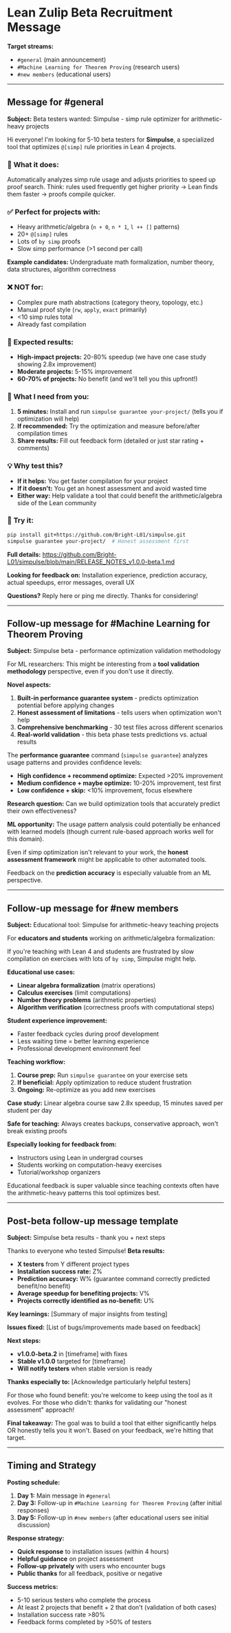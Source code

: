# Lean Zulip Beta Recruitment Message

**Target streams:** 
- `#general` (main announcement)
- `#Machine Learning for Theorem Proving` (research users)
- `#new members` (educational users)

---

## Message for #general

**Subject:** Beta testers wanted: Simpulse - simp rule optimizer for arithmetic-heavy projects

Hi everyone! I'm looking for 5-10 beta testers for **Simpulse**, a specialized tool that optimizes `@[simp]` rule priorities in Lean 4 projects.

### 🎯 **What it does:**
Automatically analyzes simp rule usage and adjusts priorities to speed up proof search. Think: rules used frequently get higher priority → Lean finds them faster → proofs compile quicker.

### ✅ **Perfect for projects with:**
- Heavy arithmetic/algebra (`n + 0`, `n * 1`, `l ++ []` patterns)
- 20+ `@[simp]` rules
- Lots of `by simp` proofs
- Slow simp performance (>1 second per call)

**Example candidates:** Undergraduate math formalization, number theory, data structures, algorithm correctness

### ❌ **NOT for:**
- Complex pure math abstractions (category theory, topology, etc.)
- Manual proof style (`rw`, `apply`, `exact` primarily) 
- <10 simp rules total
- Already fast compilation

### 🚀 **Expected results:**
- **High-impact projects:** 20-80% speedup (we have one case study showing 2.8x improvement)
- **Moderate projects:** 5-15% improvement
- **60-70% of projects:** No benefit (and we'll tell you this upfront!)

### 📝 **What I need from you:**
1. **5 minutes:** Install and run `simpulse guarantee your-project/` (tells you if optimization will help)
2. **If recommended:** Try the optimization and measure before/after compilation times
3. **Share results:** Fill out feedback form (detailed or just star rating + comments)

### 💡 **Why test this?**
- **If it helps:** You get faster compilation for your project
- **If it doesn't:** You get an honest assessment and avoid wasted time
- **Either way:** Help validate a tool that could benefit the arithmetic/algebra side of the Lean community

### 🔗 **Try it:**
```bash
pip install git+https://github.com/Bright-L01/simpulse.git
simpulse guarantee your-project/  # Honest assessment first
```

**Full details:** https://github.com/Bright-L01/simpulse/blob/main/RELEASE_NOTES_v1.0.0-beta.1.md

**Looking for feedback on:** Installation experience, prediction accuracy, actual speedups, error messages, overall UX

**Questions?** Reply here or ping me directly. Thanks for considering!

---

## Follow-up message for #Machine Learning for Theorem Proving

**Subject:** Simpulse beta - performance optimization validation methodology

For ML researchers: This might be interesting from a **tool validation methodology** perspective, even if you don't use it directly.

**Novel aspects:**
1. **Built-in performance guarantee system** - predicts optimization potential before applying changes
2. **Honest assessment of limitations** - tells users when optimization won't help
3. **Comprehensive benchmarking** - 30 test files across different scenarios
4. **Real-world validation** - this beta phase tests predictions vs. actual results

The **performance guarantee** command (`simpulse guarantee`) analyzes usage patterns and provides confidence levels:
- **High confidence + recommend optimize:** Expected >20% improvement
- **Medium confidence + maybe optimize:** 10-20% improvement, test first  
- **Low confidence + skip:** <10% improvement, focus elsewhere

**Research question:** Can we build optimization tools that accurately predict their own effectiveness?

**ML opportunity:** The usage pattern analysis could potentially be enhanced with learned models (though current rule-based approach works well for this domain).

Even if simp optimization isn't relevant to your work, the **honest assessment framework** might be applicable to other automated tools.

Feedback on the **prediction accuracy** is especially valuable from an ML perspective.

---

## Follow-up message for #new members  

**Subject:** Educational tool: Simpulse for arithmetic-heavy teaching projects

For **educators and students** working on arithmetic/algebra formalization:

If you're teaching with Lean 4 and students are frustrated by slow compilation on exercises with lots of `by simp`, Simpulse might help.

**Educational use cases:**
- **Linear algebra formalization** (matrix operations)
- **Calculus exercises** (limit computations) 
- **Number theory problems** (arithmetic properties)
- **Algorithm verification** (correctness proofs with computational steps)

**Student experience improvement:**
- Faster feedback cycles during proof development
- Less waiting time = better learning experience
- Professional development environment feel

**Teaching workflow:**
1. **Course prep:** Run `simpulse guarantee` on your exercise sets
2. **If beneficial:** Apply optimization to reduce student frustration
3. **Ongoing:** Re-optimize as you add new exercises

**Case study:** Linear algebra course saw 2.8x speedup, 15 minutes saved per student per day

**Safe for teaching:** Always creates backups, conservative approach, won't break existing proofs

**Especially looking for feedback from:**
- Instructors using Lean in undergrad courses
- Students working on computation-heavy exercises
- Tutorial/workshop organizers

Educational feedback is super valuable since teaching contexts often have the arithmetic-heavy patterns this tool optimizes best.

---

## Post-beta follow-up message template

**Subject:** Simpulse beta results - thank you + next steps

Thanks to everyone who tested Simpulse! **Beta results:**

- **X testers** from Y different project types
- **Installation success rate:** Z%
- **Prediction accuracy:** W% (guarantee command correctly predicted benefit/no benefit)
- **Average speedup for benefiting projects:** V%
- **Projects correctly identified as no-benefit:** U%

**Key learnings:**
[Summary of major insights from testing]

**Issues fixed:**
[List of bugs/improvements made based on feedback]

**Next steps:**
- **v1.0.0-beta.2** in [timeframe] with fixes
- **Stable v1.0.0** targeted for [timeframe]
- **Will notify testers** when stable version is ready

**Thanks especially to:** [Acknowledge particularly helpful testers]

For those who found benefit: you're welcome to keep using the tool as it evolves.
For those who didn't: thanks for validating our "honest assessment" approach!

**Final takeaway:** The goal was to build a tool that either significantly helps OR honestly tells you it won't. Based on your feedback, we're hitting that target.

---

## Timing and Strategy

**Posting schedule:**
1. **Day 1:** Main message in `#general`
2. **Day 3:** Follow-up in `#Machine Learning for Theorem Proving` (after initial responses)
3. **Day 5:** Follow-up in `#new members` (after educational users see initial discussion)

**Response strategy:**
- **Quick response** to installation issues (within 4 hours)
- **Helpful guidance** on project assessment
- **Follow-up privately** with users who encounter bugs
- **Public thanks** for all feedback, positive or negative

**Success metrics:**
- 5-10 serious testers who complete the process
- At least 2 projects that benefit + 2 that don't (validation of both cases)
- Installation success rate >80%
- Feedback forms completed by >50% of testers
